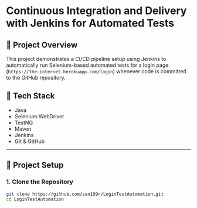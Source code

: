 # Continuous Integration and Delivery with Jenkins for Automated Tests

## 📌 Project Overview

This project demonstrates a CI/CD pipeline setup using Jenkins to automatically run Selenium-based automated tests for a login page (`https://the-internet.herokuapp.com/login`) whenever code is committed to the GitHub repository.

## 🚀 Tech Stack

- Java
- Selenium WebDriver
- TestNG
- Maven
- Jenkins
- Git & GitHub

---

## 🔧 Project Setup

### 1. Clone the Repository

```bash
git clone https://github.com/san199r/LoginTestAutomation.git
cd LoginTestAutomation
